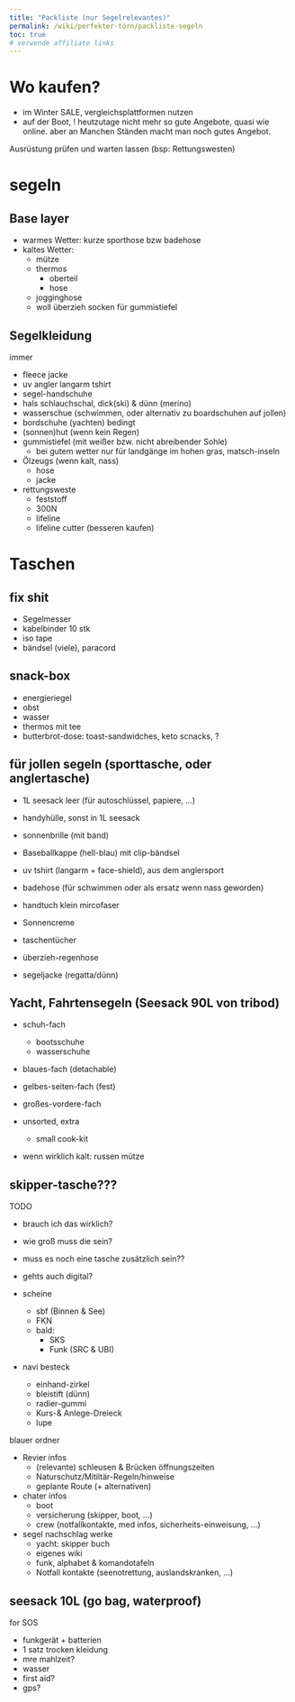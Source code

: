 ```yaml
---
title: "Packliste (nur Segelrelevantes)"
permalink: /wiki/perfekter-törn/packliste-segeln
toc: true
# verwende affiliate links
---
```

# Wo kaufen?
- im Winter SALE, vergleichsplattformen nutzen
- auf der Boot, ! heutzutage nicht mehr so gute Angebote, quasi wie online. aber an Manchen Ständen macht man noch gutes Angebot. 

Ausrüstung prüfen und warten lassen (bsp: Rettungswesten)

# segeln
## Base layer
- warmes Wetter: kurze sporthose bzw badehose
- kaltes Wetter:
  - mütze
  - thermos 
    - oberteil
    - hose
  - jogginghose
  - woll überzieh socken für gummistiefel

## Segelkleidung
immer
- fleece jacke
- uv angler langarm tshirt
- segel-handschuhe
- hals schlauchschal, dick(ski) & dünn (merino)
- wasserschue (schwimmen, oder alternativ zu boardschuhen auf jollen)
- bordschuhe (yachten)
bedingt
- (sonnen)hut (wenn kein Regen)
- gummistiefel (mit weißer bzw. nicht abreibender Sohle)
  - bei gutem wetter nur für landgänge im hohen gras, matsch-inseln
- Ölzeugs (wenn kalt, nass) 
  - hose
  - jacke
- rettungsweste
  - feststoff
  - 300N
  - lifeline
  - lifeline cutter (besseren kaufen)

# Taschen
## fix shit
- Segelmesser
- kabelbinder 10 stk	
- iso tape
- bändsel (viele), paracord

## snack-box
- energieriegel
- obst
- wasser
- thermos mit tee
- butterbrot-dose: toast-sandwidches, keto scnacks, ?

## für jollen segeln (sporttasche, oder anglertasche)
- 1L seesack leer (für autoschlüssel, papiere, ...)
- handyhülle, sonst in 1L seesack
- sonnenbrille (mit band)
- Baseballkappe (hell-blau) mit clip-bändsel
- uv tshirt (langarm + face-shield), aus dem anglersport
- badehose (für schwimmen oder als ersatz wenn nass geworden)
- handtuch klein mircofaser
- Sonnencreme
- taschentücher

- überzieh-regenhose
- segeljacke (regatta/dünn)

## Yacht, Fahrtensegeln (Seesack 90L von tribod)
- schuh-fach
    - bootsschuhe
    - wasserschuhe
- blaues-fach (detachable)
- gelbes-seiten-fach (fest)
- großes-vordere-fach
- unsorted, extra
    - small cook-kit

- wenn wirklich kalt: russen mütze

## skipper-tasche???
TODO
- brauch ich das wirklich?
- wie groß muss die sein? 
- muss es noch eine tasche zusätzlich sein??
- gehts auch digital?

- scheine
  - sbf (Binnen & See)
  - FKN
  - bald:
    - SKS
    - Funk (SRC & UBI)
- navi besteck
  - einhand-zirkel
  - bleistift (dünn)
  - radier-gummi
  - Kurs-& Anlege-Dreieck
  - lupe

blauer ordner
- Revier infos
  - (relevante) schleusen & Brücken öffnungszeiten
  - Naturschutz/Mitiltär-Regeln/hinweise
  - geplante Route (+ alternativen)
- chater infos
  - boot
  - versicherung (skipper, boot, ...)
  - crew (notfallkontakte, med infos, sicherheits-einweisung, ...)
- segel nachschlag werke
  - yacht: skipper buch
  - eigenes wiki
  - funk, alphabet & komandotafeln
  - Notfall kontakte (seenotrettung, auslandskranken, ...)

## seesack 10L (go bag, waterproof)		
for SOS
- funkgerät + batterien
- 1 satz trocken kleidung
- mre mahlzeit? 
- wasser
- first aid?
- gps?
